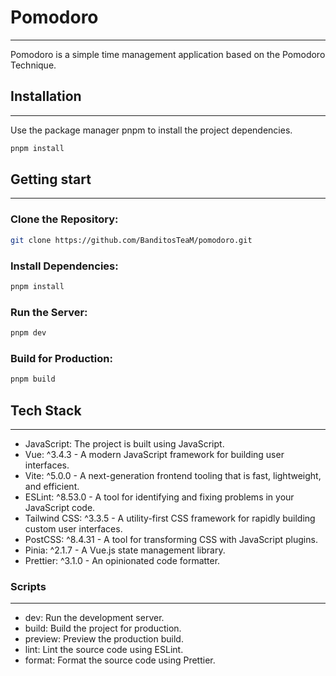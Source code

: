 # Pomodoro

---

Pomodoro is a simple time management application based on the Pomodoro Technique.

## Installation

---

Use the package manager pnpm to install the project dependencies.

```bash
pnpm install
```

## Getting start

---

### Clone the Repository:

```bash
git clone https://github.com/BanditosTeaM/pomodoro.git
```

### Install Dependencies:

```bash
pnpm install
```

### Run the Server:

```bash
pnpm dev
```

### Build for Production:

```bash
pnpm build
```

## Tech Stack

---

- JavaScript: The project is built using JavaScript.
- Vue: ^3.4.3 - A modern JavaScript framework for building user interfaces.
- Vite: ^5.0.0 - A next-generation frontend tooling that is fast, lightweight, and efficient.
- ESLint: ^8.53.0 - A tool for identifying and fixing problems in your JavaScript code.
- Tailwind CSS: ^3.3.5 - A utility-first CSS framework for rapidly building custom user interfaces.
- PostCSS: ^8.4.31 - A tool for transforming CSS with JavaScript plugins.
- Pinia: ^2.1.7 - A Vue.js state management library.
- Prettier: ^3.1.0 - An opinionated code formatter.

### Scripts

---

- dev: Run the development server.
- build: Build the project for production.
- preview: Preview the production build.
- lint: Lint the source code using ESLint.
- format: Format the source code using Prettier.
